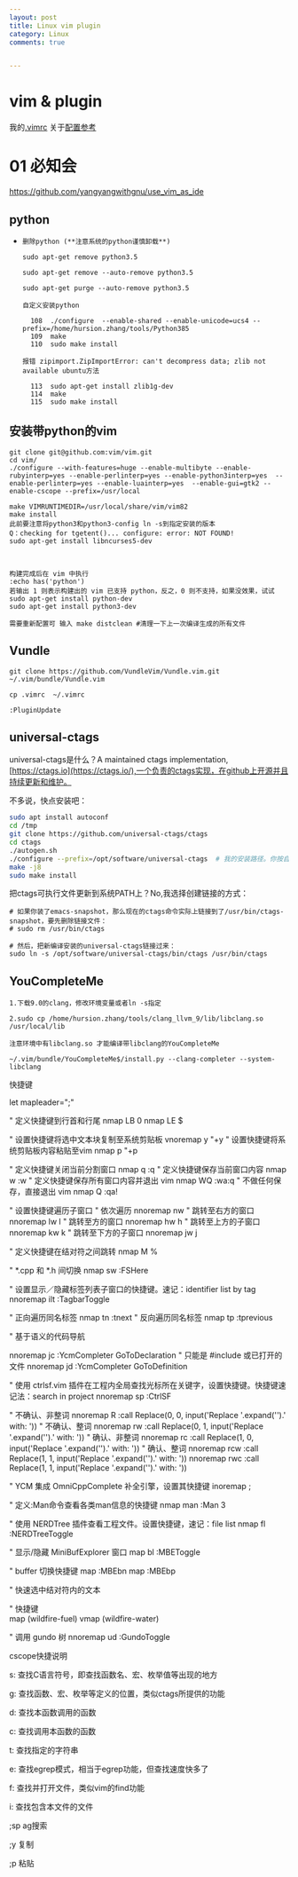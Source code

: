 ```yaml
---
layout: post
title: Linux vim plugin
category: Linux
comments: true


---
```


# vim & plugin

我的[.vimrc](https://github.com/hursion/Linux/blob/master/.vimrc)
关于[配置参考](https://www.cnblogs.com/zhongcq/p/3642794.html)



# 01 必知会

https://github.com/yangyangwithgnu/use_vim_as_ide



## python

* ```shell
  删除python (**注意系统的python谨慎卸载**)
  
  sudo apt-get remove python3.5
  
  sudo apt-get remove --auto-remove python3.5
  
  sudo apt-get purge --auto-remove python3.5
  
  自定义安装python
  
    108  ./configure  --enable-shared --enable-unicode=ucs4 --prefix=/home/hursion.zhang/tools/Python385
    109  make
    110  sudo make install
  
  报错 zipimport.ZipImportError: can't decompress data; zlib not available ubuntu方法
  
    113  sudo apt-get install zlib1g-dev
    114  make 
    115  sudo make install
  ```

  

## 安装带python的vim

```shell
git clone git@github.com:vim/vim.git
cd vim/
./configure --with-features=huge --enable-multibyte --enable-rubyinterp=yes --enable-perlinterp=yes --enable-python3interp=yes  --enable-perlinterp=yes --enable-luainterp=yes  --enable-gui=gtk2 --enable-cscope --prefix=/usr/local

make VIMRUNTIMEDIR=/usr/local/share/vim/vim82
make install
此前要注意将python3和python3-config ln -s到指定安装的版本
Q：checking for tgetent()... configure: error: NOT FOUND!
sudo apt-get install libncurses5-dev



构建完成后在 vim 中执行
:echo has('python')
若输出 1 则表示构建出的 vim 已支持 python，反之，0 则不支持，如果没效果，试试
sudo apt-get install python-dev
sudo apt-get install python3-dev

需要重新配置可 输入 make distclean #清理一下上一次编译生成的所有文件
```

## Vundle

```shell
git clone https://github.com/VundleVim/Vundle.vim.git ~/.vim/bundle/Vundle.vim

cp .vimrc  ~/.vimrc

:PluginUpdate
```



## universal-ctags

universal-ctags是什么？A maintained ctags implementation, [https://ctags.io](https://ctags.io/),一个负责的ctags实现，在github上开源并且持续更新和维护。

不多说，快点安装吧：

```bash
sudo apt install autoconf
cd /tmp
git clone https://github.com/universal-ctags/ctags
cd ctags
./autogen.sh
./configure --prefix=/opt/software/universal-ctags  # 我的安装路径。你按自己的情况调整。
make -j8
sudo make install
```

把ctags可执行文件更新到系统PATH上？No,我选择创建链接的方式：

```
# 如果你装了emacs-snapshot，那么现在的ctags命令实际上链接到了/usr/bin/ctags-snapshot，要先删除链接文件：
# sudo rm /usr/bin/ctags

# 然后，把新编译安装的universal-ctags链接过来：
sudo ln -s /opt/software/universal-ctags/bin/ctags /usr/bin/ctags
```





## YouCompleteMe

```shell
1.下载9.0的clang，修改环境变量或者ln -s指定

2.sudo cp /home/hursion.zhang/tools/clang_llvm_9/lib/libclang.so /usr/local/lib

注意环境中有libclang.so 才能编译带libclang的YouCompleteMe

~/.vim/bundle/YouCompleteMe$/install.py --clang-completer --system-libclang
```





快捷键

let mapleader=";"

" 定义快捷键到行首和行尾
nmap LB 0 
nmap LE $ 

" 设置快捷键将选中文本块复制至系统剪贴板
vnoremap <Leader>y "+y 
" 设置快捷键将系统剪贴板内容粘贴至vim
nmap <Leader>p "+p 
          
" 定义快捷键关闭当前分割窗口
nmap <Leader>q :q<CR>
" 定义快捷键保存当前窗口内容
nmap <Leader>w :w<CR>
" 定义快捷键保存所有窗口内容并退出 vim
nmap <Leader>WQ :wa<CR>:q<CR>
" 不做任何保存，直接退出 vim
nmap <Leader>Q :qa!<CR>
          
" 设置快捷键遍历子窗口
" 依次遍历
nnoremap nw <C-W><C-W>
" 跳转至右方的窗口
nnoremap <Leader>lw <C-W>l
" 跳转至方的窗口
nnoremap <Leader>hw <C-W>h
" 跳转至上方的子窗口
nnoremap <Leader>kw <C-W>k
" 跳转至下方的子窗口
nnoremap <Leader>jw <C-W>j
          
" 定义快捷键在结对符之间跳转
nmap <Leader>M %

" *.cpp 和 *.h 间切换
nmap <silent> <Leader>sw :FSHere<cr>

" 设置显示／隐藏标签列表子窗口的快捷键。速记：identifier list by tag
nnoremap <Leader>ilt :TagbarToggle<CR>

" 正向遍历同名标签
nmap <Leader>tn :tnext<CR>
" 反向遍历同名标签
nmap <Leader>tp :tprevious<CR>

" 基于语义的代码导航

nnoremap <leader>jc :YcmCompleter GoToDeclaration<CR>
" 只能是 #include 或已打开的文件
nnoremap <leader>jd :YcmCompleter GoToDefinition<CR>

" 使用 ctrlsf.vim 插件在工程内全局查找光标所在关键字，设置快捷键。快捷键速记法：search in project
nnoremap <Leader>sp :CtrlSF<CR>

" 不确认、非整词
nnoremap <Leader>R :call Replace(0, 0, input('Replace '.expand('<cword>').' with: '))<CR>
" 不确认、整词
nnoremap <Leader>rw :call Replace(0, 1, input('Replace '.expand('<cword>').' with: '))<CR>
" 确认、非整词
nnoremap <Leader>rc :call Replace(1, 0, input('Replace '.expand('<cword>').' with: '))<CR>
" 确认、整词
nnoremap <Leader>rcw :call Replace(1, 1, input('Replace '.expand('<cword>').' with: '))<CR>
nnoremap <Leader>rwc :call Replace(1, 1, input('Replace '.expand('<cword>').' with: '))<CR>

" YCM 集成 OmniCppComplete 补全引擎，设置其快捷键
inoremap <leader>; <C-x><C-o>

" 定义:Man命令查看各类man信息的快捷键
nmap <Leader>man :Man 3 <cword><CR>

" 使用 NERDTree 插件查看工程文件。设置快捷键，速记：file list
nmap <Leader>fl :NERDTreeToggle<CR>

" 显示/隐藏 MiniBufExplorer 窗口
map <Leader>bl :MBEToggle<cr>
           
" buffer 切换快捷键
map <C-Tab> :MBEbn<cr>
map <C-S-Tab> :MBEbp<cr>

" 快速选中结对符内的文本

" 快捷键   
map <SPACE> <Plug>(wildfire-fuel)
vmap <S-SPACE> <Plug>(wildfire-water)

" 调用 gundo 树
nnoremap <Leader>ud :GundoToggle<CR>

cscope快捷说明

  s: 查找C语言符号，即查找函数名、宏、枚举值等出现的地方

  g: 查找函数、宏、枚举等定义的位置，类似ctags所提供的功能

  d: 查找本函数调用的函数

  c: 查找调用本函数的函数

  t: 查找指定的字符串

  e: 查找egrep模式，相当于egrep功能，但查找速度快多了

  f: 查找并打开文件，类似vim的find功能

  i: 查找包含本文件的文件

;sp ag搜索

;y 复制

;p 粘贴



